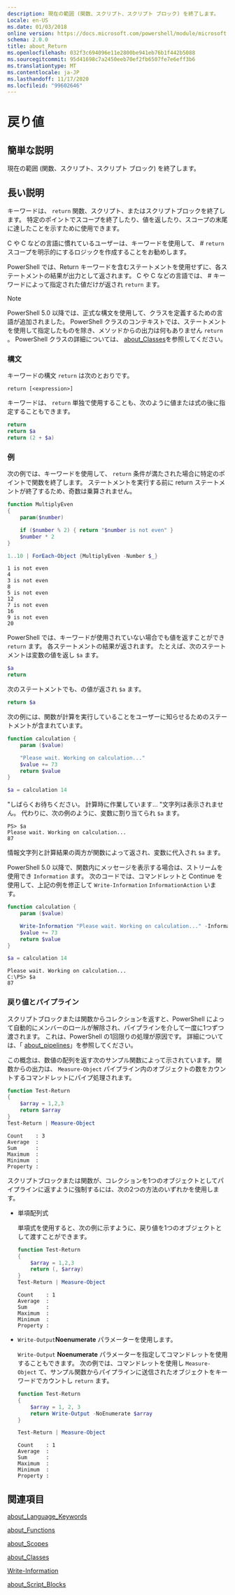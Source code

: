 ```yaml
---
description: 現在の範囲 (関数、スクリプト、スクリプト ブロック) を終了します。
Locale: en-US
ms.date: 01/03/2018
online version: https://docs.microsoft.com/powershell/module/microsoft.powershell.core/about/about_return?view=powershell-7.2&WT.mc_id=ps-gethelp
schema: 2.0.0
title: about_Return
ms.openlocfilehash: 032f3c694096e11e2800be941eb76b1f442b5088
ms.sourcegitcommit: 95d41698c7a2450eeb70ef2fb6507fe7e6eff3b6
ms.translationtype: MT
ms.contentlocale: ja-JP
ms.lasthandoff: 11/17/2020
ms.locfileid: "99602646"
---
```

# <a name="about-return"></a>戻り値

## <a name="short-description"></a>簡単な説明

現在の範囲 (関数、スクリプト、スクリプト ブロック) を終了します。

## <a name="long-description"></a>長い説明

キーワードは、 `return` 関数、スクリプト、またはスクリプトブロックを終了します。 特定のポイントでスコープを終了したり、値を返したり、スコープの末尾に達したことを示すために使用できます。

C や C などの言語に慣れているユーザーは、キーワードを使用して、 \# `return` スコープを明示的にするロジックを作成することをお勧めします。

PowerShell では、Return キーワードを含むステートメントを使用せずに、各ステートメントの結果が出力として返されます。 C や C などの言語では、 \# キーワードによって指定された値だけが返され `return` ます。

> [!NOTE]
> PowerShell 5.0 以降では、正式な構文を使用して、クラスを定義するための言語が追加されました。  PowerShell クラスのコンテキストでは、ステートメントを使用して指定したものを除き、メソッドからの出力は何もありません `return` 。 PowerShell クラスの詳細については、 [about_Classes](about_Classes.md)を参照してください。

### <a name="syntax"></a>構文

キーワードの構文 `return` は次のとおりです。

```
return [<expression>]
```

キーワードは、 `return` 単独で使用することも、次のように値または式の後に指定することもできます。

```powershell
return
return $a
return (2 + $a)
```

### <a name="examples"></a>例

次の例では、キーワードを使用して、 `return` 条件が満たされた場合に特定のポイントで関数を終了します。 ステートメントを実行する前に return ステートメントが終了するため、奇数は乗算されません。

```powershell
function MultiplyEven
{
    param($number)

    if ($number % 2) { return "$number is not even" }
    $number * 2
}

1..10 | ForEach-Object {MultiplyEven -Number $_}
```

```output
1 is not even
4
3 is not even
8
5 is not even
12
7 is not even
16
9 is not even
20
```

PowerShell では、キーワードが使用されていない場合でも値を返すことができ `return` ます。
各ステートメントの結果が返されます。 たとえば、次のステートメントは変数の値を返し `$a` ます。

```powershell
$a
return
```

次のステートメントでも、の値が返され `$a` ます。

```powershell
return $a
```

次の例には、関数が計算を実行していることをユーザーに知らせるためのステートメントが含まれています。

```powershell
function calculation {
    param ($value)

    "Please wait. Working on calculation..."
    $value += 73
    return $value
}

$a = calculation 14
```

"しばらくお待ちください。 計算時に作業しています... "文字列は表示されません。 代わりに、次の例のように、変数に割り当てられ `$a` ます。

```
PS> $a
Please wait. Working on calculation...
87
```

情報文字列と計算結果の両方が関数によって返され、変数に代入され `$a` ます。

PowerShell 5.0 以降で、関数内にメッセージを表示する場合は、ストリームを使用でき `Information` ます。 次のコードでは、コマンドレットと Continue を使用して、上記の例を修正して `Write-Information` `InformationAction` います。 

```powershell
function calculation {
    param ($value)

    Write-Information "Please wait. Working on calculation..." -InformationAction Continue
    $value += 73
    return $value
}

$a = calculation 14
```

```output
Please wait. Working on calculation...
C:\PS> $a
87
```

### <a name="return-values-and-the-pipeline"></a>戻り値とパイプライン

スクリプトブロックまたは関数からコレクションを返すと、PowerShell によって自動的にメンバーのロールが解除され、パイプラインを介して一度に1つずつ渡されます。 これは、PowerShell の1回限りの処理が原因です。 詳細については、「 [about_pipelines](about_pipelines.md)」を参照してください。

この概念は、数値の配列を返す次のサンプル関数によって示されています。 関数からの出力は、 `Measure-Object` パイプライン内のオブジェクトの数をカウントするコマンドレットにパイプ処理されます。

```powershell
function Test-Return
{
    $array = 1,2,3
    return $array
}
Test-Return | Measure-Object
```

```Output
Count    : 3
Average  :
Sum      :
Maximum  :
Minimum  :
Property :
```

スクリプトブロックまたは関数が、コレクションを1つのオブジェクトとしてパイプラインに返すように強制するには、次の2つの方法のいずれかを使用します。

- 単項配列式

  単項式を使用すると、次の例に示すように、戻り値を1つのオブジェクトとして渡すことができます。

  ```powershell
  function Test-Return
  {
      $array = 1,2,3
      return (, $array)
  }
  Test-Return | Measure-Object
  ```

  ```Output
  Count    : 1
  Average  :
  Sum      :
  Maximum  :
  Minimum  :
  Property :
  ```

- `Write-Output`**Noenumerate** パラメーターを使用します。

  `Write-Output` **Noenumerate** パラメーターを指定してコマンドレットを使用することもできます。 次の例では、コマンドレットを使用し `Measure-Object` て、サンプル関数からパイプラインに送信されたオブジェクトをキーワードでカウントし `return` ます。

  ```powershell
  function Test-Return
  {
      $array = 1, 2, 3
      return Write-Output -NoEnumerate $array
  }

  Test-Return | Measure-Object
  ```

  ```Output
  Count    : 1
  Average  :
  Sum      :
  Maximum  :
  Minimum  :
  Property :
  ```

## <a name="see-also"></a>関連項目

[about_Language_Keywords](about_Language_Keywords.md)

[about_Functions](about_Functions.md)

[about_Scopes](about_Scopes.md)

[about_Classes](about_Classes.md)

[Write-Information](xref:Microsoft.PowerShell.Utility.Write-Information)

[about_Script_Blocks](about_Script_Blocks.md)

